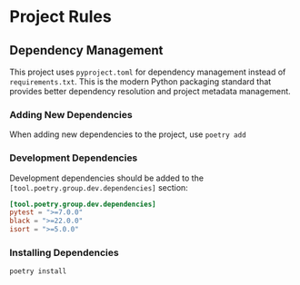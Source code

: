 # Project Rules

## Dependency Management

This project uses `pyproject.toml` for dependency management instead of `requirements.txt`. This is the modern Python packaging standard that provides better dependency resolution and project metadata management.

### Adding New Dependencies

When adding new dependencies to the project, use `poetry add`

### Development Dependencies

Development dependencies should be added to the `[tool.poetry.group.dev.dependencies]` section:

```toml
[tool.poetry.group.dev.dependencies]
pytest = ">=7.0.0"
black = ">=22.0.0"
isort = ">=5.0.0"
```

### Installing Dependencies

```bash
poetry install
```
